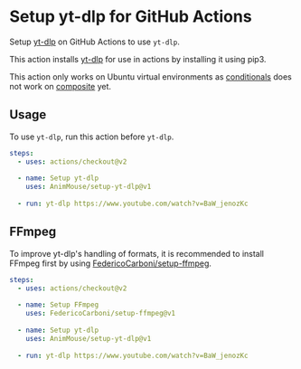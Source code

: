 # Setup yt-dlp for GitHub Actions
Setup [yt-dlp](https://github.com/yt-dlp/yt-dlp) on GitHub Actions to use `yt-dlp`.

This action installs [yt-dlp](https://github.com/yt-dlp/yt-dlp) for use in actions by installing it using pip3.

This action only works on Ubuntu virtual environments as [conditionals](https://github.com/actions/runner/issues/646) does not work on [composite](https://docs.github.com/en/actions/creating-actions/creating-a-composite-run-steps-action) yet.

## Usage
To use `yt-dlp`, run this action before `yt-dlp`.

```yml
steps:
  - uses: actions/checkout@v2
    
  - name: Setup yt-dlp
    uses: AnimMouse/setup-yt-dlp@v1
    
  - run: yt-dlp https://www.youtube.com/watch?v=BaW_jenozKc
```

## FFmpeg
To improve yt-dlp's handling of formats, it is recommended to install FFmpeg first by using [FedericoCarboni/setup-ffmpeg](https://github.com/FedericoCarboni/setup-ffmpeg).

```yml
steps:
  - uses: actions/checkout@v2
    
  - name: Setup FFmpeg
    uses: FedericoCarboni/setup-ffmpeg@v1
    
  - name: Setup yt-dlp
    uses: AnimMouse/setup-yt-dlp@v1
    
  - run: yt-dlp https://www.youtube.com/watch?v=BaW_jenozKc
```